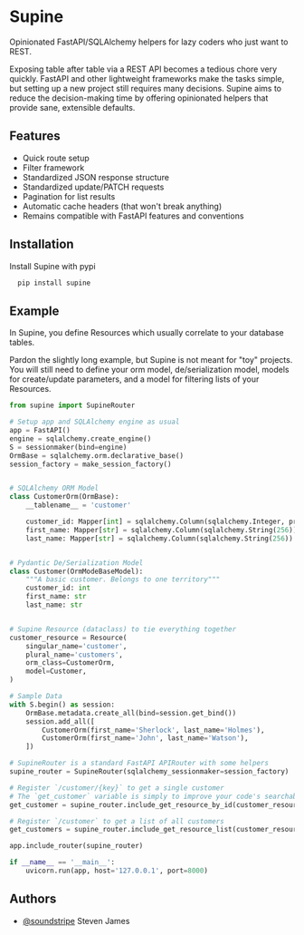 
# Supine

Opinionated FastAPI/SQLAlchemy helpers for lazy coders who just want to REST.

Exposing table after table via a REST API becomes a tedious chore very quickly. FastAPI and other lightweight frameworks make the tasks simple, but setting up a new project still requires many decisions. Supine aims to reduce the decision-making time by offering opinionated helpers that provide sane, extensible defaults.


## Features

- Quick route setup
- Filter framework
- Standardized JSON response structure
- Standardized update/PATCH requests
- Pagination for list results
- Automatic cache headers (that won't break anything)
- Remains compatible with FastAPI features and conventions


## Installation

Install Supine with pypi

```bash
  pip install supine
```

## Example

In Supine, you define Resources which usually correlate to your database tables.

Pardon the slightly long example, but Supine is not meant for "toy" projects. You will still need to define your orm model, de/serialization model, models for create/update parameters, and a model for filtering lists of your Resources.

```python
from supine import SupineRouter

# Setup app and SQLAlchemy engine as usual
app = FastAPI()
engine = sqlalchemy.create_engine()
S = sessionmaker(bind=engine)
OrmBase = sqlalchemy.orm.declarative_base()
session_factory = make_session_factory()


# SQLAlchemy ORM Model
class CustomerOrm(OrmBase):
    __tablename__ = 'customer'

    customer_id: Mapper[int] = sqlalchemy.Column(sqlalchemy.Integer, primary_key=True)
    first_name: Mapper[str] = sqlalchemy.Column(sqlalchemy.String(256))
    last_name: Mapper[str] = sqlalchemy.Column(sqlalchemy.String(256))


# Pydantic De/Serialization Model
class Customer(OrmModeBaseModel):
    """A basic customer. Belongs to one territory"""
    customer_id: int
    first_name: str
    last_name: str


# Supine Resource (dataclass) to tie everything together
customer_resource = Resource(
    singular_name='customer',
    plural_name='customers',
    orm_class=CustomerOrm,
    model=Customer,
)

# Sample Data
with S.begin() as session:
    OrmBase.metadata.create_all(bind=session.get_bind())
    session.add_all([
        CustomerOrm(first_name='Sherlock', last_name='Holmes'),
        CustomerOrm(first_name='John', last_name='Watson'),
    ])

# SupineRouter is a standard FastAPI APIRouter with some helpers
supine_router = SupineRouter(sqlalchemy_sessionmaker=session_factory)

# Register `/customer/{key}` to get a single customer
# The `get_customer` variable is simply to improve your code's searchability
get_customer = supine_router.include_get_resource_by_id(customer_resource)

# Register `/customer` to get a list of all customers
get_customers = supine_router.include_get_resource_list(customer_resource)

app.include_router(supine_router)

if __name__ == '__main__':
    uvicorn.run(app, host='127.0.0.1', port=8000)

```


## Authors

- [@soundstripe](https://www.github.com/soundstripe) Steven James

